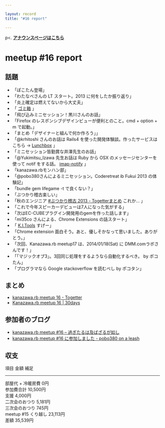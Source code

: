 ```yaml
---

layout: record
title: "#16 report"

---
```


p\<. <a href="./"><strong>アナウンスページはこちら</strong></a>

meetup #16 report
==================

話題
----

-   「ぽこたん登場」
-   「わたなべさんの LT スタート。2013 に何をしたか振り返り」
-   「炎上確定は燃えてないから大丈夫」
-   「 [ゴミ箱](http://t.co/gGHbRhq5ju) 」
-   「飛び込みミニセッション！黒川さんのお話」
-   「Firefox のレスポンシブデザインビューが便利とのこと。cmd + option +
    m で起動。」
-   「まとめ「デザイナーと組んで何か作ろう![]()」」
-   「@krhitoshi さんのお話は Rails4
    を使った開発体験談。作ったサービスはこちら →
    [Lunchbox](https://www.lunchbox-jp.com/pc) 」
-   「ミニセッション皆勤賞な井澤先生のお話」
-   「@Yukimitsu\_Izawa 先生お話は Ruby から OSX
    のメッセージセンターを使って notif をする話。
    [imap-notify](http://t.co/smOhkKopbC) 」
-   「kanazawa.rbモンハン部」
-   「@pobo380さんによるミニセッション。Coderetreat ib Fukui 2013
    の体験記」
-   「bundle gem lifegame -t で良くない？」
-   「ぶつかり稽古楽しい」
-   「秋のエンジニア [#ぶつかり稽古 2013 -
    Togetterまとめ](http://t.co/UTNHjvv5uK) これか… 」
-   「これで今年スピーカーデビューは7人になった気がする」
-   「次はEC-CUBEプラグイン開発用のgemを作った話します」
-   「mi35co さんによる、Chrome Extensions の話スタート」
-   「 [K.I.Tools](https://t.co/s86etCZ6CM) すげー」
-   「Chrome extension
    面白そう。あと、優しそかなって思いました。ありがとう。」
-   「次回、Kanazawa.rb meetup17 は、2014/01/18(Sat) に
    DMM.comラボさんです！」
-   「「マジックオブ3」。3回同じ処理をするようなら自動化するべき。 by
    ポコたん」
-   「プログラマなら Google stackoverflow を読むべし by ポコタン」

まとめ
------

-   [kanazawa.rb meetup 16 - Togetter](http://togetter.com/li/605935)
-   [Kanazawa.rb meetup 16 | 30days](http://30d.jp/kzrb/6)

参加者のブログ
--------------

-   [kanazawa.rb meetup #16 –
    過ぎたるは及ばざるが如し](http://cotton-desu.hatenablog.com/entry/2013/12/24/005729)
-   [kanazawa.rb meetup #16 に参加しました - pobo380 on a
    leash](http://pobo380.hateblo.jp/entry/2013/12/24/235616)

収支
----

  項目                   金額       補足
  ---------------------- ---------- ------
  部屋代 + 冷暖房費      0円        
  参加費合計             10,500円   
  支援                   4,000円    
  二次会のおつり         5,181円    
  三次会のおつり         745円      
  meetup #15 くり越し   23,113円   
  差額                   35,539円   


